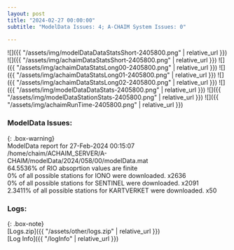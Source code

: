 ```yaml
---
layout: post
title: "2024-02-27 00:00:00"
subtitle: "ModelData Issues: 4; A-CHAIM System Issues: 0"

---
```


![]({{ "/assets/img/modelDataDataStatsShort-2405800.png" | relative_url }})
![]({{ "/assets/img/achaimDataStatsShort-2405800.png" | relative_url }})
![]({{ "/assets/img/achaimDataStatsLong00-2405800.png" | relative_url }})
![]({{ "/assets/img/achaimDataStatsLong01-2405800.png" | relative_url }})
![]({{ "/assets/img/achaimDataStatsLong02-2405800.png" | relative_url }})
![]({{ "/assets/img/modelDataDataStats-2405800.png" | relative_url }})
![]({{ "/assets/img/modelDataStationStats-2405800.png" | relative_url }})
![]({{ "/assets/img/achaimRunTime-2405800.png" | relative_url }})


### ModelData Issues:  
  
{: .box-warning}  
 ModelData report for 27-Feb-2024 00:15:07   
 /home/chaim/ACHAIM_SERVER/A-CHAIM/modelData/2024/058/00/modelData.mat   
 64.5536% of RIO absoprtion values are finite   
 0% of all possible stations for IONO were downloaded. x2636   
 0% of all possible stations for SENTINEL were downloaded. x2091   
 2.3411% of all possible stations for KARTVERKET were downloaded. x50   
  


### Logs:  
  
{: .box-note}  
[Logs.zip]({{ "/assets/other/logs.zip" | relative_url }})  
[Log Info]({{ "/logInfo" | relative_url }})  
